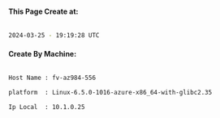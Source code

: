 
   
#### This Page Create at:

```bash

2024-03-25 - 19:19:28 UTC

```

#### Create By Machine:

```bash

Host Name : fv-az984-556

platform  : Linux-6.5.0-1016-azure-x86_64-with-glibc2.35

Ip Local  : 10.1.0.25

```

